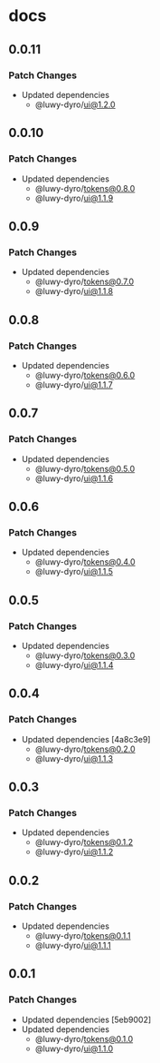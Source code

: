 # docs

## 0.0.11

### Patch Changes

- Updated dependencies
  - @luwy-dyro/ui@1.2.0

## 0.0.10

### Patch Changes

- Updated dependencies
  - @luwy-dyro/tokens@0.8.0
  - @luwy-dyro/ui@1.1.9

## 0.0.9

### Patch Changes

- Updated dependencies
  - @luwy-dyro/tokens@0.7.0
  - @luwy-dyro/ui@1.1.8

## 0.0.8

### Patch Changes

- Updated dependencies
  - @luwy-dyro/tokens@0.6.0
  - @luwy-dyro/ui@1.1.7

## 0.0.7

### Patch Changes

- Updated dependencies
  - @luwy-dyro/tokens@0.5.0
  - @luwy-dyro/ui@1.1.6

## 0.0.6

### Patch Changes

- Updated dependencies
  - @luwy-dyro/tokens@0.4.0
  - @luwy-dyro/ui@1.1.5

## 0.0.5

### Patch Changes

- Updated dependencies
  - @luwy-dyro/tokens@0.3.0
  - @luwy-dyro/ui@1.1.4

## 0.0.4

### Patch Changes

- Updated dependencies [4a8c3e9]
  - @luwy-dyro/tokens@0.2.0
  - @luwy-dyro/ui@1.1.3

## 0.0.3

### Patch Changes

- Updated dependencies
  - @luwy-dyro/tokens@0.1.2
  - @luwy-dyro/ui@1.1.2

## 0.0.2

### Patch Changes

- Updated dependencies
  - @luwy-dyro/tokens@0.1.1
  - @luwy-dyro/ui@1.1.1

## 0.0.1

### Patch Changes

- Updated dependencies [5eb9002]
- Updated dependencies
  - @luwy-dyro/tokens@0.1.0
  - @luwy-dyro/ui@1.1.0
